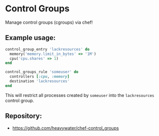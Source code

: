 Control Groups
==============

Manage control groups (cgroups) via chef!

Example usage:
--------------

```ruby
control_group_entry 'lackresources' do
  memory('memory.limit_in_bytes' => '1M')
  cpu('cpu.shares' => 1)
end

control_groups_rule 'someuser' do
  controllers [:cpu, :memory]
  destination 'lackresources'
end
```

This will restrict all processes created by `someuser` into
the `lackresources` control group.

Repository:
-----------

* https://github.com/heavywater/chef-control_groups
